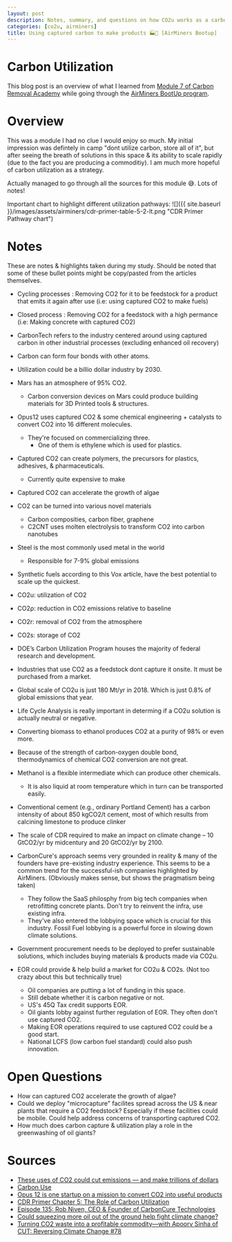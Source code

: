 ```yaml
---
layout: post
description: Notes, summary, and questions on how CO2u works as a carbon removal solution.
categories: [co2u, airminers]
title: Using captured carbon to make products 🏭🥅 [AirMiners Bootup]
---
```


# Carbon Utilization
This blog post is an overview of what I learned from [Module 7 of Carbon Removal Academy](http://climatechangeacademy.com/courses/carbon-removal/7) while going through the [AirMiners BootUp program](https://bootup.airminers.org/).


# Overview
This was a module I had no clue I would enjoy so much. My initial impression was defintely in camp "dont utilize carbon, store all of it", but after seeing the breath of solutions in this space & its ability to scale rapidly (due to the fact you are producing a commoditiy). I am much more hopeful of carbon utilization as a strategy. 

Actually managed to go through all the sources for this module 😅. Lots of notes!

Important chart to highlight different utilization pathways:
![]({{ site.baseurl }}/images/assets/airminers/cdr-primer-table-5-2-lt.png "CDR Primer Pathway chart")


# Notes
These are notes & highlights taken during my study. Should be noted that some of these bullet points might be copy/pasted from the articles themselves. 

- Cycling processes : Removing CO2 for it to be feedstock for a product that emits it again after use (i.e: using captured CO2 to make fuels)
- Closed process : Removing CO2 for a feedstock with a high permance (i.e: Making concrete with captured CO2)
- CarbonTech refers to the industry centered around using captured carbon in other industrial processes (excluding enhanced oil recovery)

- Carbon can form four bonds with other atoms.

- Utilization could be a billio dollar industry by 2030.

- Mars has an atmosphere of 95% CO2.
    - Carbon conversion devices on Mars could produce building materials for 3D Printed tools & structures.

- Opus12 uses captured CO2 & some chemical engineering + catalysts to convert CO2 into 16 different molecules.
    - They're focused on commercializing three.
        - One of them is ethylene which is used for plastics.

- Captured CO2 can create polymers, the precursors for plastics, adhesives, & pharmaceuticals. 
    - Currently quite expensive to make

- Captured CO2 can accelerate the growth of algae 

- CO2 can be turned into various novel materials
    - Carbon composities, carbon fiber, graphene
    - C2CNT uses molten electrolysis to transform CO2 into carbon nanotubes

- Steel is the most commonly used metal in the world
    - Responsible for 7-9% global emissions

- Synthetic fuels according to this Vox article, have the best potential to scale up the quickest.

- CO2u: utilization of CO2
- CO2ρ: reduction in CO2 emissions relative to baseline
- CO2r: removal of CO2 from the atmosphere
- CO2s: storage of CO2

- DOE’s Carbon Utilization Program houses the majority of 
federal research and development.

- Industries that use CO2 as a feedstock dont capture it onsite. It must be purchased from a market.

- Global scale of CO2u is just 180 Mt/yr in 2018. Which is just 0.8% of global emissions that year. 

- Life Cycle Analysis is really important in determing if a CO2u solution is actually neutral or negative. 

- Converting biomass to ethanol produces CO2 at a purity of 98% or even more. 

- Because of the strength of carbon-oxygen double bond, thermodynamics of chemical CO2 conversion are not great.

- Methanol is a flexible intermediate which can produce other chemicals.
    - It is also liquid at room temperature which in turn can be transported easily. 

- Conventional cement (e.g., ordinary Portland Cement) has a carbon intensity of about 850 kgCO2/t cement, most of which results from calcining limestone to produce clinker

- The scale of CDR required to make an impact on climate change – 10 GtCO2/yr by midcentury and 20 GtCO2/yr by 2100.

- CarbonCure's approach seems very grounded in reality & many of the founders have pre-existing industry experience. This seems to be a common trend for the successful-ish companies highlighted by AirMiners. (Obviously makes sense, but shows the pragmatism being taken)
    - They follow the SaaS philosphy from big tech companies when retrofitting concrete plants. Don't try to reinvent the infra, use existing infra.
    - They've also entered the lobbying space which is crucial for this industry. Fossil Fuel lobbying is a powerful force in slowing down climate solutions. 

- Government procurement needs to be deployed to prefer sustainable solutions, which includes buying materials & products made via CO2u. 

- EOR could provide & help build a market for CO2u & CO2s. (Not too crazy about this but technically true)
    - Oil companies are putting a lot of funding in this space.
    - Still debate whether it is carbon negative or not.
    - US's 45Q Tax credit supports EOR.
    - Oil giants lobby against further regulation of EOR. They often don't use captured CO2.
    - Making EOR operations required to use captured CO2 could be a good start.
    - National LCFS (low carbon fuel standard) could also push innovation.

# Open Questions
- How can captured CO2 accelerate the growth of algae?
- Could we deploy "microcapture" facilites spread across the US & near plants that require a CO2 feedstock? Especially if these facilities could be mobile. Could help address concerns of transporting captured CO2. 
- How much does carbon capture & utilization play a role in the greenwashing of oil giants?

# Sources
- [These uses of CO2 could cut emissions — and make trillions of dollars](https://www.vox.com/energy-and-environment/2019/11/13/20839531/climate-change-industry-co2-carbon-capture-utilization-storage-ccu)
- [Carbon Use](https://static1.squarespace.com/static/5b9362d89d5abb8c51d474f8/t/602b5c3e64681006f654b313/1613454404910/Carbon180+Ed+Carbon+Use.pdf)
- [Opus 12 is one startup on a mission to convert CO2 into useful products](https://www.greenbiz.com/article/opus-12-one-startup-mission-convert-co2-useful-products)
- [CDR Primer Chapter 5: The Role of Carbon Utilization](https://cdrprimer.org/read/chapter-5)
- [Episode 135: Rob Niven, CEO & Founder of CarbonCure Technologies](https://www.myclimatejourney.co/episodes/rob-niven)
- [Could squeezing more oil out of the ground help fight climate change?](https://www.vox.com/energy-and-environment/2019/10/2/20838646/climate-change-carbon-capture-enhanced-oil-recovery-eor)
- [Turning CO2 waste into a profitable commodity—with Apoorv Sinha of CUT: Reversing Climate Change #78](https://www.youtube.com/watch?v=Bjm5O2TD2UU)